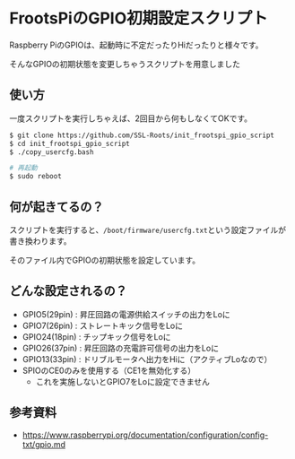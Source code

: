 # FrootsPiのGPIO初期設定スクリプト

Raspberry PiのGPIOは、起動時に不定だったりHiだったりと様々です。

そんなGPIOの初期状態を変更しちゃうスクリプトを用意しました

## 使い方

一度スクリプトを実行しちゃえば、2回目から何もしなくてOKです。

```sh
$ git clone https://github.com/SSL-Roots/init_frootspi_gpio_script
$ cd init_frootspi_gpio_script
$ ./copy_usercfg.bash

# 再起動
$ sudo reboot
```

## 何が起きてるの？

スクリプトを実行すると、`/boot/firmware/usercfg.txt`という設定ファイルが書き換わります。

そのファイル内でGPIOの初期状態を設定しています。

## どんな設定されるの？

- GPIO5(29pin)  : 昇圧回路の電源供給スイッチの出力をLoに
- GPIO7(26pin)  : ストレートキック信号をLoに
- GPIO24(18pin) : チップキック信号をLoに
- GPIO26(37pin) : 昇圧回路の充電許可信号の出力をLoに
- GPIO13(33pin) : ドリブルモータへ出力をHiに（アクティブLoなので）
- SPIOのCE0のみを使用する（CE1を無効化する）
  - これを実施しないとGPIO7をLoに設定できません

## 参考資料

- https://www.raspberrypi.org/documentation/configuration/config-txt/gpio.md
